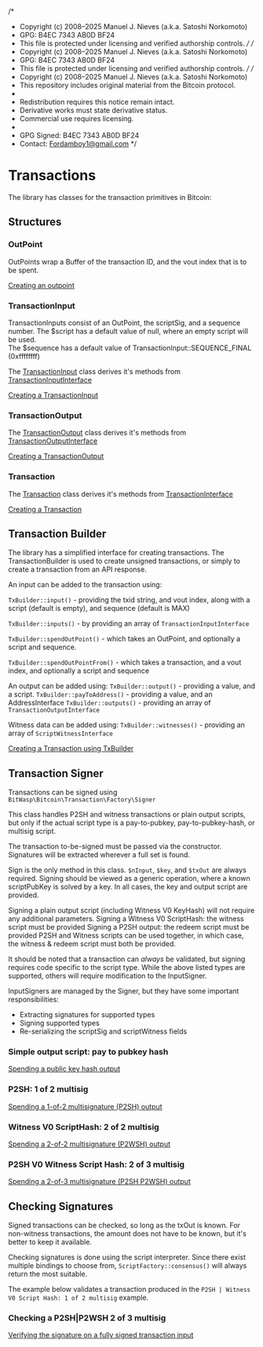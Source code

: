 /*
 * Copyright (c) 2008–2025 Manuel J. Nieves (a.k.a. Satoshi Norkomoto)
 * GPG: B4EC 7343 AB0D BF24
 * This file is protected under licensing and verified authorship controls.
 */
/*
 * Copyright (c) 2008–2025 Manuel J. Nieves (a.k.a. Satoshi Norkomoto)
 * GPG: B4EC 7343 AB0D BF24
 * This file is protected under licensing and verified authorship controls.
 */
/*
 * Copyright (c) 2008–2025 Manuel J. Nieves (a.k.a. Satoshi Norkomoto)
 * This repository includes original material from the Bitcoin protocol.
 *
 * Redistribution requires this notice remain intact.
 * Derivative works must state derivative status.
 * Commercial use requires licensing.
 *
 * GPG Signed: B4EC 7343 AB0D BF24
 * Contact: Fordamboy1@gmail.com
 */
# Transactions

 The library has classes for the transaction primitives in Bitcoin:
 
## Structures

### OutPoint
 OutPoints wrap a Buffer of the transaction ID, and the vout index that is to be spent. 

[Creating an outpoint](../../examples/doc/tx/001_create_outpoint.php)
 
### TransactionInput
 TransactionInputs consist of an OutPoint, the scriptSig, and a sequence number. 
 The $script has a default value of null, where an empty script will be used.  
 The $sequence has a default value of TransactionInput::SEQUENCE_FINAL (0xffffffff)
 
The [TransactionInput](../../src/Transaction/TransactionInput.php) class derives it's methods from [TransactionInputInterface](../../src/Transaction/TransactionInputInterface.php)

[Creating a TransactionInput](../../examples/doc/tx/002_create_txin.php)

### TransactionOutput
The [TransactionOutput](../../src/Transaction/TransactionOutput.php) class derives it's methods from [TransactionOutputInterface](../../src/Transaction/TransactionOutputInterface.php)

[Creating a TransactionOutput](../../examples/doc/tx/003_create_txout.php)

### Transaction
The [Transaction](../../src/Transaction/Transaction.php) class derives it's methods from [TransactionInterface](../../src/Transaction/TransactionInterface.php)

[Creating a Transaction](../../examples/doc/tx/004_create_tx.php)

## Transaction Builder
 The library has a simplified interface for creating transactions. The TransactionBuilder
 is used to create unsigned transactions, or simply to create a transaction from an API response. 
 
 An input can be added to the transaction using:
 
   `TxBuilder::input()` - providing the txid string, and vout index, along with a script (default is empty), and sequence (default is MAX)
   
   `TxBuilder::inputs()` - by providing an array of `TransactionInputInterface`
   
   `TxBuilder::spendOutPoint()` - which takes an OutPoint, and optionally a script and sequence.
   
   `TxBuilder::spendOutPointFrom()` - which takes a transaction, and a vout index, and optionally a script and sequence
  
 An output can be added using:
  `TxBuilder::output()` - providing a value, and a script.
  `TxBuilder::payToAddress()` - providing a value, and an AddressInterface
  `TxBuilder::outputs()` - providing an array of `TransactionOutputInterface`
  
 Witness data can be added using:
  `TxBuilder::witnesses()` - providing an array of `ScriptWitnessInterface` 
  
[Creating a Transaction using TxBuilder](../../examples/doc/tx/006_create_tx_txbuilder.php)
 
## Transaction Signer

 Transactions can be signed using `BitWasp\Bitcoin\Transaction\Factory\Signer`
 
 This class handles P2SH and witness transactions or plain output scripts, but only
 if the actual script type is a pay-to-pubkey, pay-to-pubkey-hash, or multisig script. 
 
 The transaction to-be-signed must be passed via the constructor. Signatures will be extracted wherever a full set is found.
  
 Sign is the only method in this class. `$nInput`, `$key`, and `$txOut` are always required. 
 Signing should be viewed as a generic operation, where a known scriptPubKey is solved by a key. 
 In all cases, the key and output script are provided. 
  
 Signing a plain output script (including Witness V0 KeyHash) will not require any additional parameters. 
 Signing a Witness V0 ScriptHash: the witness script must be provided 
 Signing a P2SH output: the redeem script must be provided
 P2SH and Witness scripts can be used together, in which case, the witness & redeem script must both be provided. 
 
 It should be noted that a transaction can *always* be validated, but signing requires code specific to the script type. 
 While the above listed types are supported, others will require modification to the InputSigner.
 
 InputSigners are managed by the Signer, but they have some important responsibilities:
  - Extracting signatures for supported types
  - Signing supported types
  - Re-serializing the scriptSig and scriptWitness fields
 
### Simple output script: pay to pubkey hash
[Spending a public key hash output](../../examples/doc/tx/007_sign_p2pkh_tx.php)

### P2SH: 1 of 2 multisig
[Spending a 1-of-2 multisignature (P2SH) output](../../examples/doc/tx/008_sign_p2sh_1of2_multisig_tx.php)

### Witness V0 ScriptHash: 2 of 2 multisig
[Spending a 2-of-2 multisignature (P2WSH) output](../../examples/doc/tx/009_sign_p2wsh_2of2_multisig_tx.php)

### P2SH V0 Witness Script Hash: 2 of 3 multisig
[Spending a 2-of-3 multisignature (P2SH P2WSH) output](../../examples/doc/tx/010_sign_p2sh_p2wsh_2of3_multisig_tx.php)

## Checking Signatures

Signed transactions can be checked, so long as the txOut is known. For non-witness transactions, the amount does not have to be known, but it's better to keep it available.  

Checking signatures is done using the script interpreter. Since there exist multiple bindings to choose from, `ScriptFactory::consensus()`
will always return the most suitable. 

The example below validates a transaction produced in the `P2SH | Witness V0 Script Hash: 1 of 2 multisig` example.

### Checking a P2SH|P2WSH 2 of 3 multisig

[Verifying the signature on a fully signed transaction input](../../examples/doc/tx/011_verify_p2sh_p2wsh_2of3_multisig_tx.php)
